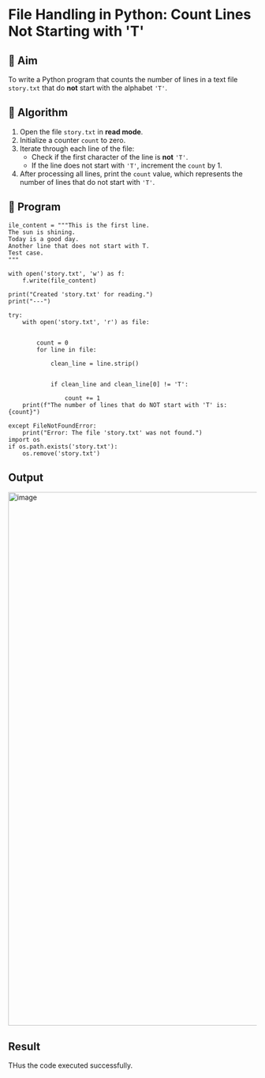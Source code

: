 # File Handling in Python: Count Lines Not Starting with 'T'

## 🎯 Aim
To write a Python program that counts the number of lines in a text file `story.txt` that do **not** start with the alphabet `'T'`.

## 🧠 Algorithm
1. Open the file `story.txt` in **read mode**.
2. Initialize a counter `count` to zero.
3. Iterate through each line of the file:
   - Check if the first character of the line is **not** `'T'`.
   - If the line does not start with `'T'`, increment the `count` by 1.
4. After processing all lines, print the `count` value, which represents the number of lines that do not start with `'T'`.

## 🧾 Program
```
ile_content = """This is the first line.
The sun is shining.
Today is a good day.
Another line that does not start with T.
Test case.
"""

with open('story.txt', 'w') as f:
    f.write(file_content)

print("Created 'story.txt' for reading.")
print("---")

try:
    with open('story.txt', 'r') as file:
        
        
        count = 0
        for line in file:
            
            clean_line = line.strip()
            
           
            if clean_line and clean_line[0] != 'T':
           
                count += 1
    print(f"The number of lines that do NOT start with 'T' is: {count}")

except FileNotFoundError:
    print("Error: The file 'story.txt' was not found.")
import os
if os.path.exists('story.txt'):
    os.remove('story.txt')
```

## Output
<img width="1920" height="1080" alt="image" src="https://github.com/user-attachments/assets/1aa1dfd7-6aaa-4733-8672-a7e04c28b3f6" />



## Result
THus the code executed successfully.

